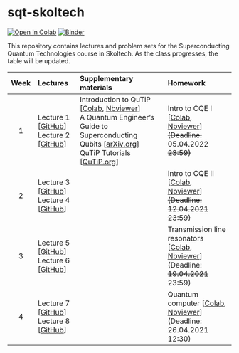 # sqt-skoltech

[![Open In Colab](https://colab.research.google.com/assets/colab-badge.svg)](https://colab.research.google.com/github/dkalacheva/sqt-skoltech/blob/master/)
[![Binder](https://mybinder.org/badge_logo.svg)](https://mybinder.org/v2/gh/dkalacheva/sqt-skoltech/master)

This repository contains lectures and problem sets for the Superconducting Quantum Technologies course in Skoltech. As the class progresses, the table will be updated.

| Week | Lectures | Supplementary materials | Homework | 
|:------:|:----------|:----------|:----------|
|1| Lecture 1 [[GitHub](https://github.com/dkalacheva/sqt-skoltech/blob/master/Lectures/SQT_2022_1.pdf)] <br> Lecture 2 [[GitHub](https://github.com/dkalacheva/sqt-skoltech/blob/master/Lectures/SQT_2022_2.pdf)]| Introduction to QuTiP [[Colab](https://colab.research.google.com/github/dkalacheva/sqt-skoltech/blob/master/QuTiP-intro/Introduction-to-QuTiP.ipynb), [Nbviewer](https://nbviewer.jupyter.org/github/dkalacheva/sqt-skoltech/blob/master/QuTiP-intro/Introduction-to-QuTiP.ipynb)] <br> A Quantum Engineer’s Guide to Superconducting Qubits [[arXiv.org](https://arxiv.org/pdf/1904.06560.pdf)] <br> QuTiP Tutorials [[QuTiP.org](http://qutip.org/tutorials.html)]| Intro to CQE I [[Colab](https://colab.research.google.com/github/dkalacheva/sqt-skoltech/blob/master/HW1-intro-to-CQE/HW1-Intro-to-CQE.ipynb), [Nbviewer](https://nbviewer.jupyter.org/github/dkalacheva/sqt-skoltech/blob/master/HW1-intro-to-CQE/HW1-Intro-to-CQE.ipynb)] <br> ~~(Deadline: 05.04.2022 23:59)~~|
|2| Lecture 3 [[GitHub](https://github.com/dkalacheva/sqt-skoltech/blob/master/Lectures/SQT_2022_3.pdf)] <br> Lecture 4 [[GitHub](https://github.com/dkalacheva/sqt-skoltech/blob/master/Lectures/SQT_2022_4.pdf)]| |Intro to CQE II [[Colab](https://colab.research.google.com/github/dkalacheva/sqt-skoltech/blob/master/HW2-intro-to-CQE/HW2-Intro-to-CQE.ipynb), [Nbviewer](https://nbviewer.jupyter.org/github/dkalacheva/sqt-skoltech/blob/master/HW2-intro-to-CQE/HW2-Intro-to-CQE.ipynb)] <br> ~~(Deadline: 12.04.2021 23:59)~~|
|3| Lecture 5 [[GitHub](https://github.com/dkalacheva/sqt-skoltech/blob/master/Lectures/SQT_2022_5.pdf)] <br> Lecture 6 [[GitHub](https://github.com/dkalacheva/sqt-skoltech/blob/master/Lectures/SQT_2022_6.pdf)]| |Transmission line resonators  [[Colab](https://colab.research.google.com/github/dkalacheva/sqt-skoltech/blob/master/HW3-TL-resonators/HW3-TL-resonators.ipynb), [Nbviewer](https://nbviewer.jupyter.org/github/dkalacheva/sqt-skoltech/blob/master/HW3-TL-resonators/HW3-TL-resonators.ipynb)] <br> ~~(Deadline: 19.04.2021 23:59)~~|
|4| Lecture 7 [[GitHub](https://github.com/dkalacheva/sqt-skoltech/blob/master/Lectures/SQT_2022_7.pdf)] <br> Lecture 8 [[GitHub](https://github.com/dkalacheva/sqt-skoltech/blob/master/Lectures/SQT_2022_8.pdf)]| |Quantum computer  [[Colab](https://colab.research.google.com/github/dkalacheva/sqt-skoltech/blob/master/HW4-quantum-computer/HW4-quantum-computer.ipynb), [Nbviewer](https://nbviewer.jupyter.org/github/dkalacheva/sqt-skoltech/blob/master/HW4-quantum-computer/HW4-quantum-computer.ipynb)] <br> (Deadline: 26.04.2021 12:30)|